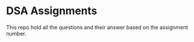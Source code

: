 # DSA Assignments

This repo hold all the questions and their answer based on the assignment number.
